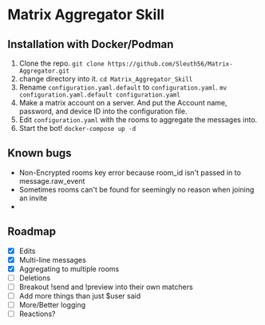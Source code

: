 # Matrix Aggregator Skill

## Installation with Docker/Podman
1. Clone the repo. `git clone https://github.com/Sleuth56/Matrix-Aggregator.git`
2. change directory into it. `cd Matrix_Aggregator_Skill`
3. Rename `configuration.yaml.default` to `configuration.yaml`. `mv configuration.yaml.default configuration.yaml`
4. Make a matrix account on a server. And put the Account name, password, and device ID into the configuration file.
5. Edit `configuration.yaml` with the rooms to aggregate the messages into.
6. Start the bot! `docker-compose up -d`

## Known bugs
- Non-Encrypted rooms key error because room_id isn't passed in to message.raw_event
- Sometimes rooms can't be found for seemingly no reason when joining an invite
- 


## Roadmap
- [x] Edits
- [x] Multi-line messages
- [x] Aggregating to multiple rooms
- [ ] Deletions
- [ ] Breakout !send and !preview into their own matchers
- [ ] Add more things than just $user said
- [ ] More/Better logging
- [ ] Reactions?